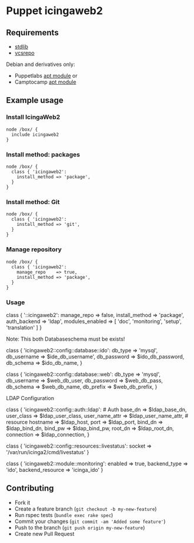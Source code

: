 # Puppet icingaweb2

## Requirements

* [stdlib](https://github.com/puppetlabs/puppetlabs-stdlib)
* [vcsrepo](https://github.com/puppetlabs/puppet-vcsrepo)

Debian and derivatives only:

* Puppetlabs [apt module](https://github.com/puppetlabs/puppetlabs-apt) or
* Camptocamp [apt module](https://github.com/camptocamp/puppet-apt)

## Example usage

### Install IcingaWeb2

    node /box/ {
      include icingaweb2
    }

### Install method: packages

    node /box/ {
      class { 'icingaweb2':
        install_method => 'package',
      }
    }

### Install method: Git

    node /box/ {
      class { 'icingaweb2':
        install_method => 'git',
      }
    }

### Manage repository

    node /box/ {
      class { 'icingaweb2':
        manage_repo    => true,
        install_method => 'package',
      }
    }

### Usage

  class {
    '::icingaweb2':
      manage_repo     => false,
      install_method  => 'package',
      auth_backend    => 'ldap',
      modules_enabled => [ 'doc', 'monitoring', 'setup', 'translation' ]
  }

  Note: This both Databaseschema must be exists!

  class {
    'icingaweb2::config::database::ido':
      db_type          => 'mysql',
      db_username      => $ide_db_username',
      db_password      => $ido_db_password,
      db_schema        => $ido_db_name,
  }

  class {
    'icingaweb2::config::database::web':
      db_type          => 'mysql',
      db_username      => $web_db_user,
      db_password      => $web_db_pass,
      db_schema        => $web_db_name,
      db_prefix        => $web_db_prefix,
  }

  LDAP Configuration

  class {
    'icingaweb2::config::auth::ldap':
      # Auth
      base_dn          => $ldap_base_dn,
      user_class       => $ldap_user_class,
      user_name_attr   => $ldap_user_name_attr,
      # resource
      hostname         => $ldap_host,
      port             => $ldap_port,
      bind_dn          => $ldap_bind_dn,
      bind_pw          => $ldap_bind_pw,
      root_dn          => $ldap_root_dn,
      connection       => $ldap_connection,
  }

  class {
    'icingaweb2::config::resources::livestatus':
      socket   => '/var/run/icinga2/cmd/livestatus'
  }

  class {
    'icingaweb2::module::monitoring':
      enabled          => true,
      backend_type     => 'ido',
      backend_resource => 'icinga_ido'
  }


## Contributing

* Fork it
* Create a feature branch (`git checkout -b my-new-feature`)
* Run rspec tests (`bundle exec rake spec`)
* Commit your changes (`git commit -am 'Added some feature'`)
* Push to the branch (`git push origin my-new-feature`)
* Create new Pull Request
